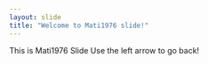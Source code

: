 ```yaml
---
layout: slide
title: "Welcome to Mati1976 slide!"
---
```

This is Mati1976 Slide
Use the left arrow to go back!
